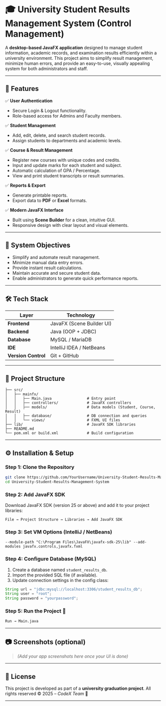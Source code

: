 # 🎓 University Student Results Management System (Control Management)

A **desktop-based JavaFX application** designed to manage student information, academic records, and examination results efficiently within a university environment.
This project aims to simplify result management, minimize human errors, and provide an easy-to-use, visually appealing system for both administrators and staff.

---

## 🚀 Features

✅ **User Authentication**

* Secure Login & Logout functionality.
* Role-based access for Admins and Faculty members.

✅ **Student Management**

* Add, edit, delete, and search student records.
* Assign students to departments and academic levels.

✅ **Course & Result Management**

* Register new courses with unique codes and credits.
* Input and update marks for each student and subject.
* Automatic calculation of GPA / Percentage.
* View and print student transcripts or result summaries.

✅ **Reports & Export**

* Generate printable reports.
* Export data to **PDF** or **Excel** formats.

✅ **Modern JavaFX Interface**

* Built using **Scene Builder** for a clean, intuitive GUI.
* Responsive design with clear layout and visual elements.

---

## 🧠 System Objectives

* Simplify and automate result management.
* Minimize manual data entry errors.
* Provide instant result calculations.
* Maintain accurate and secure student data.
* Enable administrators to generate quick performance reports.

---

## 🛠️ Tech Stack

| Layer               | Technology                |
| ------------------- | ------------------------- |
| **Frontend**        | JavaFX (Scene Builder UI) |
| **Backend**         | Java (OOP + JDBC)         |
| **Database**        | MySQL / MariaDB           |
| **IDE**             | IntelliJ IDEA / NetBeans  |
| **Version Control** | Git + GitHub              |

---

## 🧩 Project Structure

```
├── src/
│   ├── mainfx/
│   │   ├── Main.java                # Entry point
│   │   ├── controllers/             # JavaFX controllers
│   │   ├── models/                  # Data models (Student, Course, Result)
│   │   ├── database/                # DB connection and queries
│   │   └── views/                   # FXML UI files
├── lib/                             # JavaFX SDK libraries
├── README.md
└── pom.xml or build.xml             # Build configuration
```

---

## ⚙️ Installation & Setup

### Step 1: Clone the Repository

```bash
git clone https://github.com/YourUsername/University-Student-Results-Management-System.git
cd University-Student-Results-Management-System
```

### Step 2: Add JavaFX SDK

Download JavaFX SDK (version 25 or above)
and add it to your project libraries:

```
File → Project Structure → Libraries → Add JavaFX SDK
```

### Step 3: Set VM Options (IntelliJ / NetBeans)

```
--module-path "C:\Program Files\JavaFX\javafx-sdk-25\lib" --add-modules javafx.controls,javafx.fxml
```

### Step 4: Configure Database (MySQL)

1. Create a database named `student_results_db`.
2. Import the provided SQL file (if available).
3. Update connection settings in the config class:

```java
String url = "jdbc:mysql://localhost:3306/student_results_db";
String user = "root";
String password = "yourpassword";
```

### Step 5: Run the Project 🚀

```bash
Run → Main.java
```

---

## 📷 Screenshots (optional)

> *(Add your app screenshots here once your UI is done)*

---



## 🧾 License

This project is developed as part of a **university graduation project**.
All rights reserved © 2025 – *CodeX Team* 🧠

---



